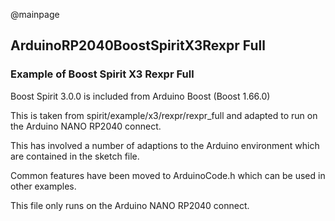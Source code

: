 @mainpage

## ArduinoRP2040BoostSpiritX3Rexpr Full

### Example of Boost Spirit X3 Rexpr Full

Boost Spirit 3.0.0 is included from Arduino Boost (Boost 1.66.0)

This is taken from spirit/example/x3/rexpr/rexpr_full 
and adapted to run on the Arduino NANO RP2040 connect.

This has involved a number of adaptions to the Arduino environment which are contained in the sketch file.

Common features have been moved to ArduinoCode.h which can be used in other examples.

This file only runs on the Arduino NANO RP2040 connect.
